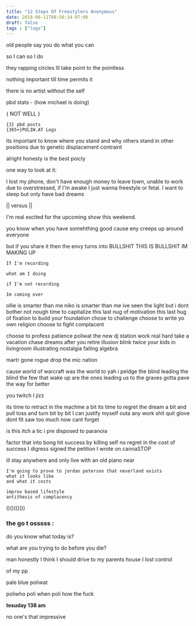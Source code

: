 ```yaml
---
title: "12 Steps Of Freestylers Anonymous"
date: 2018-06-11T08:58:34-07:00
draft: false
tags : ["logs"]
---
```




old people say you do what you can

so I can so I do

they rapping circles
Ill take point to the pointless

nothing important till time permits it


there is no artist without the self


pbd stats - (how michael is doing)

{ NOT WELL }
```
{3} pbd posts
{365+}POLIW.AT Logs
```

its important to know where you stand and why
others stand in other positions
due to genetic displacement
contraint

alright honesty is the best poicly

one way to look at it:

I lost my phone, don't have enough money to leave town, unable to work due to overstressed, if I'm awake I just wanna freestyle or fetal. I want to sleep but only have bad dreams

|| versus ||

I'm real excited for the upcoming show this weekend.


you know when you have somehthing good cause eny creeps up around everyone

but if you share it then the envy turns into BULLSHIT THIS IS BULLSHIT IM MAKING UP


```
If I'm recording

what am I doing

if I'm not recording

Im coming over
```

ollie is smarter than me
niko is smarter than me
ive seen the light but i dont bother
not nough time to capitalize
this last nug of motivation
this last hug of fixation
to build your foundation
chose to challenge
choose to write yo own religion
choose to fight complacent

choose to profess patience
poliwat the new dj station
work real hard take a vacation
chase dreams after you retire illusion
blink twice your kids in livingroom illustrating
nostalgia failing algebra


martr gone rogue drop the mic nation

cause world of warcraft was the world to yah
i peldge
the blind leading the blind
the few that wake up
are the ones leading us to the graves
gotta pave the way for better

you twitch I jizz




its time to retract in the machine a bit
its time to regret the dream a bit
and pull toss and turn
bit by bit I can justify myself outa any work shit
quit glove dont fit
saw too much now cant forget

is this itch a tic
i pre disposed to paranoia

factor that into bong hit
success by killing self
no regret in the cost of success
I digress signed the petition
I wrote on cannaSTOP

ill stay anywhere
and only live
with an old piano
near


```
I'm going to prove to jordan peterson that neverland exists
what it looks like
and what it costs

improv based lifestyle
antithesis of complacency
```

()()(()())

### the go t osssss :

do you know what today is?

what are you trying to do before you die?


man honestly I think I should drive to my parents house I lost control  

of my pp

pale blue
poliwat

poliwho poli when poli how the fuck



**tesuday 138 am**

no one's that impressive
